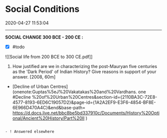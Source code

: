 # Social Conditions

2020-04-27 11:53:04

---

**SOCIAL CHANGE 300 BCE - 200 CE :**

- [x] #todo

![[Social life from 200 BCE to 300 CE.pdf]]

1. How justified are we in characterizing the post-Mauryan five centuries as the 'Dark Period' of Indian History? Give reasons in support of your answer. [2008, 60m]
- [Decline of Urban Centres](onenote:Guptas%5eJ%20Vakatakas%20and%20Vardhans. one #Decline %20of%20Urban%20Centres&section-id={2110BA3C-72E8-4577-8193-6ED6C19057D2}&page-id={1A2A2EF9-E3F6-4854-BF8E-6E966D470A4C}&end&base-path= <https://d.docs.live.net/bbc8be5bd337910c/Documents/History%20Optional/Ancient%20History/Part%20II> )

```ad-Answer

- ! Answered elsewhere

```
